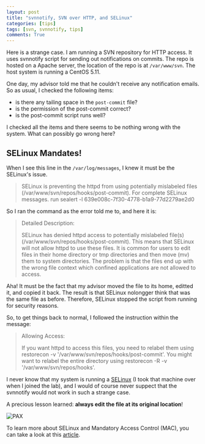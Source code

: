 ```yaml
---
layout: post
title: "svnnotify, SVN over HTTP, and SELinux"
categories: [tips]
tags: [svn, svnnotify, tips]
comments: True
---
```


Here is a strange case.
I am running a SVN repository for HTTP access.
It uses svnnotify script for sending out notifications on commits.
The repo is hosted on a Apache server, the location of the repo is at `/var/www/svn`.
The host system is running a CentOS 5.11.


One day, my advisor told me that he couldn't receive any notification emails.
So as usual, I checked the following items:

* is there any tailing space in the `post-commit` file?
* is the permission of the post-commit correct?
* is the post-commit script runs well?

I checked all the items and there seems to be nothing wrong with the system.
What can possibly go wrong here?

## SELinux Mandates!

When I see this line in the `/var/log/messages`, I knew it must be the SELinux's issue.

> SELinux is preventing the httpd from using potentially mislabeled files
> (/var/www/svn/repos/hooks/post-commit).
> For complete SELinux messages. run sealert -l 639e008c-7f30-4778-b1a9-77d2279ae2d0

So I ran the command as the error told me to, and here it is:

> Detailed Description:
> 
> SELinux has denied httpd access to potentially mislabeled file(s)
> (/var/www/svn/repos/hooks/post-commit). This means that SELinux will not allow
> httpd to use these files. It is common for users to edit files in their home
> directory or tmp directories and then move (mv) them to system directories. The
> problem is that the files end up with the wrong file context which confined
> applications are not allowed to access.

Aha!
It must be the fact that my advisor moved the file to its home,
editted it, and copied it back.
The result is that SELinux nolongger think that was the same file as before.
Therefore, SELinux stopped the script from running for security reasons.

So, to get things back to normal, I followed the instruction within the message:

> Allowing Access:
> 
> If you want httpd to access this files, you need to relabel them using
> restorecon -v '/var/www/svn/repos/hooks/post-commit'. You might want to relabel
> the entire directory using restorecon -R -v '/var/www/svn/repos/hooks'.

I never know that my system is running a [SELinux][centos-selinux] (I took that machine over when I joined the lab), 
and I would of course never suppect that the svnnotify would not work in such a strange case.

A precious lesson learned: **always edit the file at its original location**!

![PAX](https://upload.wikimedia.org/wikipedia/commons/b/ba/Pax_tux.png)

To learn more about SELinux and Mandatory Access Control (MAC), 
you can take a look at this [article][article].

[article]: http://www.linux-magazine.com/Issues/2008/91/SE-Linux
[centos-selinux]: https://wiki.centos.org/HowTos/SELinux
